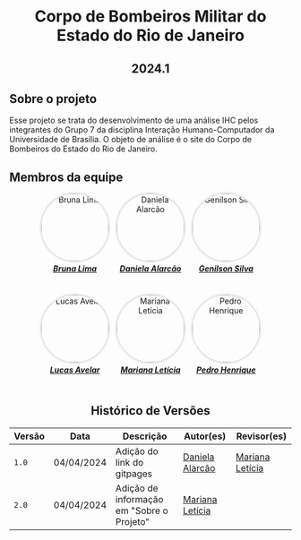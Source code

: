 <h1 align="center"> Corpo de Bombeiros Militar do Estado do Rio de Janeiro </h1>
<h2 align="center"> 2024.1 </h2>

## Sobre o projeto
<div>
    <p> Esse projeto se trata do desenvolvimento de uma análise IHC pelos integrantes do Grupo 7 da disciplina Interação Humano-Computador da Universidade de Brasília. O objeto de análise é o site do Corpo de Bombeiros do Estado do Rio de Janeiro.</p>
</div>

## Membros da equipe

<div align="center">
    <div style="display: flex; flex-direction: row; gap: 15px; flex-wrap: wrap; justify-content: center;">
        <div>
            <a href="https://github.com/libruna">
                <img src="https://github.com/libruna.png" alt="Bruna Lima" style="border-radius: 50%; box-shadow: 0px 0px 5px rgba(0, 0, 0, 0.3);" width="120px">
                <h5 style="text-align: center; margin-top: 5px;">Bruna Lima</h5>
            </a>
        </div>
        <div>
            <a href="https://github.com/danialarcao">
                <img src="https://github.com/danialarcao.png" alt="Daniela Alarcão" style="border-radius: 50%; box-shadow: 0px 0px 5px rgba(0, 0, 0, 0.3);" width="120px">
                <h5 style="text-align: center; margin-top: 5px;">Daniela Alarcão</h5>
            </a>
        </div>
        <div>
            <a href="https://github.com/GenilsonJrs">
                <img src="https://github.com/GenilsonJrs.png" alt="Genilson Silva" style="border-radius: 50%; box-shadow: 0px 0px 5px rgba(0, 0, 0, 0.3);" width="120px">
                <h5 style="text-align: center; margin-top: 5px;">Genilson Silva</h5>
            </a>
        </div>
        <div>
            <a href="https://github.com/LucasAvelar2711">
                <img src="https://github.com/LucasAvelar2711.png" alt="Lucas Avelar" style="border-radius: 50%; box-shadow: 0px 0px 5px rgba(0, 0, 0, 0.3);" width="120px">
                <h5 style="text-align: center; margin-top: 5px;">Lucas Avelar</h5>
            </a>
        </div>
        <div>
            <a href="https://github.com/Marianannn">
                <img src="https://github.com/Marianannn.png" alt="Mariana Letícia" style="border-radius: 50%; box-shadow: 0px 0px 5px rgba(0, 0, 0, 0.3);" width="120px">
                <h5 style="text-align: center; margin-top: 5px;">Mariana Letícia</h5>
            </a>
        </div>
        <div>
            <a href="https://github.com/PedroHhenriq">
                <img src="https://github.com/PedroHhenriq.png" alt="Pedro Henrique" style="border-radius: 50%; box-shadow: 0px 0px 5px rgba(0, 0, 0, 0.3);" width="120px">
                <h5 style="text-align: center; margin-top: 5px;">Pedro Henrique</h5>
            </a>
        </div>
    </div>
</div>

<center>

## Histórico de Versões

| Versão |    Data    | Descrição                                 | Autor(es)                                       | Revisor(es)                                    |
| ------ | :--------: | ----------------------------------------- | ----------------------------------------------- | ---------------------------------------------- |
| `1.0`   | 04/04/2024 | Adição do link do gitpages                | [Daniela Alarcão](https://github.com/danialarcao) | [Mariana Letícia](https://github.com/Marianannn)         |
| `2.0`   | 04/04/2024 | Adição de informação em "Sobre o Projeto" | [Mariana Letícia](https://github.com/Marianannn)| [](https://github.com/)         |

</center>

